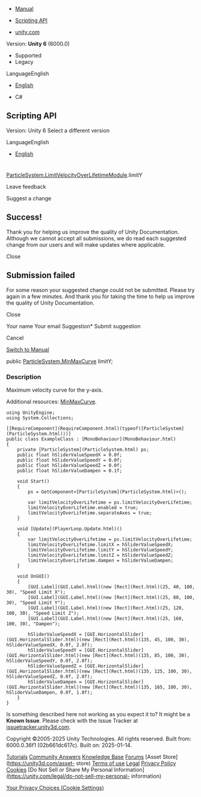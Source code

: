 [ ]()

  * [Manual](../Manual/index.html)
  * [Scripting API](../ScriptReference/index.html)

  * [unity.com](https://unity.com/)

Version: **Unity 6** (6000.0)

  * Supported
  * Legacy

LanguageEnglish

  * [English]()

  * C#

[ ](https://docs.unity3d.com)

## Scripting API

Version: Unity 6 Select a different version

LanguageEnglish

  * [English]()

#
[ParticleSystem.LimitVelocityOverLifetimeModule](ParticleSystem.LimitVelocityOverLifetimeModule.html).limitY

Leave feedback

Suggest a change

## Success!

Thank you for helping us improve the quality of Unity Documentation. Although
we cannot accept all submissions, we do read each suggested change from our
users and will make updates where applicable.

Close

## Submission failed

For some reason your suggested change could not be submitted. Please <a>try
again</a> in a few minutes. And thank you for taking the time to help us
improve the quality of Unity Documentation.

Close

Your name Your email Suggestion* Submit suggestion

Cancel

[Switch to Manual](../Manual/class-ParticleSystem.html "Go to ParticleSystem
Component in the Manual")

public [ParticleSystem.MinMaxCurve](ParticleSystem.MinMaxCurve.html) limitY;

### Description

Maximum velocity curve for the y-axis.

Additional resources: [MinMaxCurve](ParticleSystem.MinMaxCurve.html).

    
    
    using UnityEngine;
    using System.Collections;  
      
    [[RequireComponent](RequireComponent.html)(typeof([ParticleSystem](ParticleSystem.html)))]
    public class ExampleClass : [MonoBehaviour](MonoBehaviour.html)
    {
        private [ParticleSystem](ParticleSystem.html) ps;
        public float hSliderValueSpeedX = 0.0f;
        public float hSliderValueSpeedY = 0.0f;
        public float hSliderValueSpeedZ = 0.0f;
        public float hSliderValueDampen = 0.1f;  
      
        void Start()
        {
            ps = GetComponent<[ParticleSystem](ParticleSystem.html)>();  
      
            var limitVelocityOverLifetime = ps.limitVelocityOverLifetime;
            limitVelocityOverLifetime.enabled = true;
            limitVelocityOverLifetime.separateAxes = true;
        }  
      
        void [Update](PlayerLoop.Update.html)()
        {
            var limitVelocityOverLifetime = ps.limitVelocityOverLifetime;
            limitVelocityOverLifetime.limitX = hSliderValueSpeedX;
            limitVelocityOverLifetime.limitY = hSliderValueSpeedY;
            limitVelocityOverLifetime.limitZ = hSliderValueSpeedZ;
            limitVelocityOverLifetime.dampen = hSliderValueDampen;
        }  
      
        void OnGUI()
        {
            [GUI.Label](GUI.Label.html)(new [Rect](Rect.html)(25, 40, 100, 30), "Speed Limit X");
            [GUI.Label](GUI.Label.html)(new [Rect](Rect.html)(25, 80, 100, 30), "Speed Limit Y");
            [GUI.Label](GUI.Label.html)(new [Rect](Rect.html)(25, 120, 100, 30), "Speed Limit Z");
            [GUI.Label](GUI.Label.html)(new [Rect](Rect.html)(25, 160, 100, 30), "Dampen");  
      
            hSliderValueSpeedX = [GUI.HorizontalSlider](GUI.HorizontalSlider.html)(new [Rect](Rect.html)(135, 45, 100, 30), hSliderValueSpeedX, 0.0f, 2.0f);
            hSliderValueSpeedY = [GUI.HorizontalSlider](GUI.HorizontalSlider.html)(new [Rect](Rect.html)(135, 85, 100, 30), hSliderValueSpeedY, 0.0f, 2.0f);
            hSliderValueSpeedZ = [GUI.HorizontalSlider](GUI.HorizontalSlider.html)(new [Rect](Rect.html)(135, 125, 100, 30), hSliderValueSpeedZ, 0.0f, 2.0f);
            hSliderValueDampen = [GUI.HorizontalSlider](GUI.HorizontalSlider.html)(new [Rect](Rect.html)(135, 165, 100, 30), hSliderValueDampen, 0.0f, 1.0f);
        }
    }
    

Is something described here not working as you expect it to? It might be a
**Known Issue**. Please check with the Issue Tracker at
[issuetracker.unity3d.com](https://issuetracker.unity3d.com).

Copyright ©2005-2025 Unity Technologies. All rights reserved. Built from:
6000.0.36f1 (02b661dc617c). Built on: 2025-01-14.

[Tutorials](https://unity3d.com/learn) [Community
Answers](https://answers.unity3d.com) [Knowledge
Base](https://support.unity3d.com/hc/en-us)
[Forums](https://forum.unity3d.com) [Asset Store](https://unity3d.com/asset-
store) [Terms of use](https://docs.unity3d.com/Manual/TermsOfUse.html)
[Legal](https://unity.com/legal) [Privacy
Policy](https://unity.com/legal/privacy-policy)
[Cookies](https://unity.com/legal/cookie-policy) [Do Not Sell or Share My
Personal Information](https://unity.com/legal/do-not-sell-my-personal-
information)

[Your Privacy Choices (Cookie Settings)](javascript:void\(0\);)

